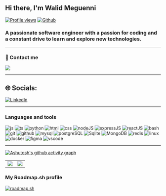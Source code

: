## Hi there, I'm Walid Meguenni

[![Profile views](https://walid-meguenni.onrender.com/)](https://walid-meguenni.onrender.com/)
[![Github](https://img.shields.io/github/followers/walidmeguenni?label=Follow&style=social)](https://github.com/walidmeguenni)

### A passionate software engineer with a passion for coding and a constant drive to learn and explore new technologies.

---

### 📧 Contact me

[![](https://img.shields.io/badge/Gmail-walid.meguenni.careers@gmail.com-red?logo=Gmail&logoColor=Red&labelColor=black)](mailto:merabet.abdelkarim.dev@gmail.com)

---

## 🌐 Socials:

[![LinkedIn](https://img.shields.io/badge/LinkedIn-%230077B5.svg?logo=linkedin&logoColor=white)](https://www.linkedin.com/in/walid-meguenni)

---

### Languages and tools

![js](https://skillicons.dev/icons?i=js)
![ts](https://skillicons.dev/icons?i=ts)
![python](https://skillicons.dev/icons?i=python)
![html](https://skillicons.dev/icons?i=html)
![css](https://skillicons.dev/icons?i=css)
![nodeJS](https://skillicons.dev/icons?i=nodejs)
![expressJS](https://skillicons.dev/icons?i=express)
![reactJS](https://skillicons.dev/icons?i=react)
![bash](https://skillicons.dev/icons?i=bash)
![git](https://skillicons.dev/icons?i=git)
![github](https://skillicons.dev/icons?i=github)
![mysql](https://skillicons.dev/icons?i=mysql)
![postgreSQL](https://skillicons.dev/icons?i=postgresql)
![Sqlite](https://skillicons.dev/icons?i=sqlite)
![MongoDB](https://skillicons.dev/icons?i=mongodb)
![redis](https://skillicons.dev/icons?i=redis)
![linux](https://skillicons.dev/icons?i=linux)
![docker](https://skillicons.dev/icons?i=docker)
![figma](https://skillicons.dev/icons?i=figma)
![vscode](https://skillicons.dev/icons?i=vscode)

---

[![Ashutosh's github activity graph](https://github-readme-activity-graph.vercel.app/graph?username=walidmeguenni&bg_color=d1e5ff&color=4c7b9e&line=4c659e&point=3e4041&area=true&hide_border=true)](https://github.com/ashutosh00710/github-readme-activity-graph)

|                                                                                                                   |                                                                                                                                        |
| ----------------------------------------------------------------------------------------------------------------- | -------------------------------------------------------------------------------------------------------------------------------------- |
| <img src="https://github-readme-stats.vercel.app/api?username=walidmeguenni&title_color=fa595f&bg_color=dcf0f3"/> | <img src="https://github-readme-streak-stats.herokuapp.com/?user=walidmeguenni&background=dcf0f3&ring=fa595f&currStreakLabel=4b1a1c"/> |

### My Roadmap.sh profile

[![roadmap.sh](https://roadmap.sh/card/tall/64cf62b30d755ccbebe1b378?variant=dark)](https://roadmap.sh)
